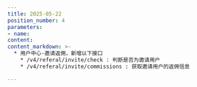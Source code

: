```yaml
---
title: 2025-05-22
position_number: 4
parameters:
- name:
content:
content_markdown: >-
  * 用户中心-邀请返佣，新增以下接口
    * /v4/referal/invite/check : 判断是否为邀请用户
    * /v4/referal/invite/commissions : 获取邀请用户的返佣信息

---
```



